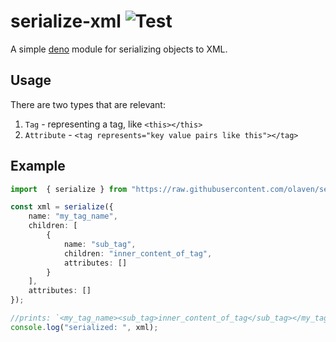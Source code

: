 # serialize-xml ![Test](https://github.com/olaven/serialize-xml/workflows/Test/badge.svg)
A simple [deno](deno.land) module for serializing objects to XML. 

## Usage 
There are two types that are relevant: 
1. `Tag` - representing a tag, like `<this></this>`
2. `Attribute` - `<tag represents="key value pairs like this"></tag>`

## Example 
```ts
import  { serialize } from "https://raw.githubusercontent.com/olaven/serialize-xml/v0.1.0/mod.ts"

const xml = serialize({
    name: "my_tag_name", 
    children: [
        {
            name: "sub_tag", 
            children: "inner_content_of_tag", 
            attributes: []
        }
    ],
    attributes: []
});

//prints: `<my_tag_name><sub_tag>inner_content_of_tag</sub_tag></my_tag_name>`
console.log("serialized: ", xml); 
```
